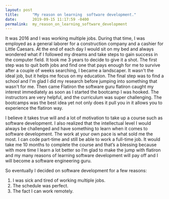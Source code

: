 ```yaml
---
layout: post
title:      "My reason on learning  software development."
date:       2019-09-15 11:17:59 -0400
permalink:  my_reason_on_learning_software_development
---
```





  It was 2016 and I was working multiple jobs. During that time, I was employed as a general laborer for a construction company and a cashier for Little Caesars. At the end of each day I would sit on my bed and always wondered what if I followed my dreams and take steps to gain success in the computer field. It took me 3 years to decide to give it a shot. The first step was to quit both jobs and find one that pays enough for me to survive after a couple of weeks searching, I became a landscaper. It wasn't the ideal job, but it helps me focus on my education. The final step was to find a school and I'm glad I did my research before jumping into something that wasn't for me. Then came Flatiron the software guru flatiron caught my interest immediately as soon as I started the bootcamp I was hooked. The instructors are very helpful, and the curriculum was super challenging. The bootcamps was the best idea yet not only does it pull you in it allows you to experience the flatiron way.
			
   I believe it takes true will and a lot of motivation to take up a course such as software development. I also realized that the intellectual level I would always be challenged and have something to learn when it comes to software development. The work at your own pace is what sold me the most. I can code part-time and still be able to work a full-time job. It would take me 10 months to complete the course and that’s a blessing because with more time I learn a lot better so I’m glad to make the jump with flatiron and my many reasons of learning software development will pay off and I will become a software engineering guru.
	 
So eventually I decided on software development for a few reasons:

1.	I was sick and tired of working multiple jobs.
2.	The schedule was perfect. 
3.	The fact I can work remotely.

 

